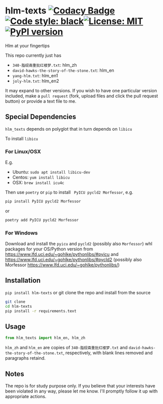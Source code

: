 # hlm-texts [![Codacy Badge](https://api.codacy.com/project/badge/Grade/31c6bcb6723942a3bb12474cd7e74dac)](https://app.codacy.com/gh/ffreemt/hlm-texts?utm_source=github.com&utm_medium=referral&utm_content=ffreemt/hlm-texts&utm_campaign=Badge_Grade)[![Code style: black](https://img.shields.io/badge/code%20style-black-000000.svg)](https://github.com/psf/black)[![License: MIT](https://img.shields.io/badge/License-MIT-yellow.svg)](https://opensource.org/licenses/MIT)[![PyPI version](https://badge.fury.io/py/hlm-texts.svg)](https://badge.fury.io/py/hlm-texts)
Hlm at your fingertips

This repo currently just has
  * `340-脂砚斋重批红楼梦.txt`: hlm_zh
  * `david-hawks-the-story-of-the-stone.txt`: hlm_en
  * `yang-hlm.txt`: hlm_en1
  * `joly-hlm.txt`: hlm_en2

It may expand to other versions. If you wish to have one particular version included, make a `pull request` (fork, upload files and click the pull request button) or provide a text file to me.

## Special Dependencies
`hlm_texts` depends on polyglot that in turn depends on `libicu`

To install `libicu`
### For Linux/OSX

E.g.
* Ubuntu: `sudo apt install libicu-dev`
* Centos: `yum install libicu`
* OSX: `brew install icu4c`

Then use `poetry` or `pip` to install ` PyICU pycld2 Morfessor`, e.g.
```bash
pip install PyICU pycld2 Morfessor
```
or
```python
poetry add PyICU pycld2 Morfessor
```
### For Windows

Download and install the `pyicu` and `pycld2` (possibly also `Morfessor`) whl packages for your OS/Python version from https://www.lfd.uci.edu/~gohlke/pythonlibs/#pyicu and https://www.lfd.uci.edu/~gohlke/pythonlibs/#pycld2 (possibly also Morfessor https://www.lfd.uci.edu/~gohlke/pythonlibs/)

## Installation
`pip install hlm-texts`
or git clone the repo and install from the source
```bash
git clone
cd hlm-texts
pip install -r requirements.text
```

## Usage

```python
from hlm_texts import hlm_en, hlm_zh
```

`hlm_zh` and `hlm_en` are copies of `340-脂砚斋重批红楼梦.txt` and `david-hawks-the-story-of-the-stone.txt`, respectively, with blank lines removed and paragraphs retaind.

## Notes
The repo is for study purpose only. If you believe that your interests have been violated in any way, please let me know. I'll promptly follow it up with appropriate actions.